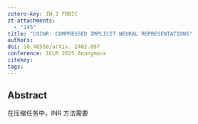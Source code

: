 ```yaml
---
zotero-key: IW 2 FDBIC
zt-attachments:
  - "145"
title: "COINR: COMPRESSED IMPLICIT NEURAL REPRESENTATIONS"
authors: 
doi: 10.48550/arXiv. 2402.097
conference: ICLR 2025 Anonymous
citekey: 
tags:
---
```


## Abstract
在压缩任务中，INR 方法需要